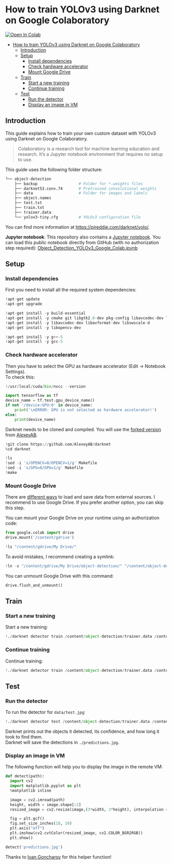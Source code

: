 # How to train YOLOv3 using Darknet on Google Colaboratory

[![Open In Colab](https://colab.research.google.com/assets/colab-badge.svg)](https://colab.research.google.com/github/skyfrk/object-detection-yolov3-google-colab/blob/master/Object_Detection_YOLOv3_Google_Colab.ipynb)

- [How to train YOLOv3 using Darknet on Google Colaboratory](#how-to-train-yolov3-using-darknet-on-google-colaboratory)
  - [Introduction](#introduction)
  - [Setup](#setup)
    - [Install dependencies](#install-dependencies)
    - [Check hardware accelerator](#check-hardware-accelerator)
    - [Mount Google Drive](#mount-google-drive)
  - [Train](#train)
    - [Start a new training](#start-a-new-training)
    - [Continue training](#continue-training)
  - [Test](#test)
    - [Run the detector](#run-the-detector)
    - [Display an image in VM](#display-an-image-in-vm)

## Introduction 

This guide explains how to train your own custom dataset with YOLOv3 using Darknet on Google Colaboratory.  

> Colaboratory is a research tool for machine learning education and research. It’s a Jupyter notebook environment that requires no setup to use.  

This guide uses the following folder structure:  

```bash
└── object-detection
    ├── backup                  # Folder for *.weights files
    ├── darknet53.conv.74       # Pretrained convolutional weights
    ├── data                    # Folder for images and labels
    ├── object.names            
    ├── test.txt
    ├── train.txt
    ├── trainer.data            
    └── yolov3-tiny.cfg         # YOLOv3 configuration file
```

You can find more information at https://pjreddie.com/darknet/yolo/.  

**Jupyter notebook**: This repository also contains a [Jupyter notebook](https://github.com/robingenz/object-detection-yolov3-google-colab/blob/master/Object_Detection_YOLOv3_Google_Colab.ipynb). 
You can load this public notebook directly from GitHub (with no authorization step required): [Object_Detection_YOLOv3_Google_Colab.ipynb](https://colab.research.google.com/github/robingenz/object-detection-yolov3-google-colab/blob/master/Object_Detection_YOLOv3_Google_Colab.ipynb)

## Setup

### Install dependencies

First you need to install all the required system dependencies:
```python
!apt-get update
!apt-get upgrade

!apt-get install -y build-essential
!apt-get install -y cmake git libgtk2.0-dev pkg-config libavcodec-dev libavformat-dev libswscale-dev
!apt-get install -y libavcodec-dev libavformat-dev libswscale-d
!apt-get install -y libopencv-dev

!apt-get install -y g++-5
!apt-get install -y gcc-5
```

### Check hardware accelerator

Then you have to select the GPU as hardware accelerator (Edit -> Notebook Settings).  
To check this:  

```python
!/usr/local/cuda/bin/nvcc --version

import tensorflow as tf
device_name = tf.test.gpu_device_name()
if not '/device:GPU:0' in device_name:
    print('\nERROR: GPU is not selected as hardware accelerator!')
else:
    print(device_name)
```

Darknet needs to be cloned and compiled. 
You will use the [forked version](https://github.com/AlexeyAB/darknet) from [AlexeyAB](https://github.com/AlexeyAB).  

```python
!git clone https://github.com/AlexeyAB/darknet
%cd darknet

!ls
!sed -i 's/OPENCV=0/OPENCV=1/g' Makefile
!sed -i 's/GPU=0/GPU=1/g' Makefile
!make
```

### Mount Google Drive

There are [different ways](https://colab.research.google.com/notebooks/io.ipynb) to load and save data from external sources.
I recommend to use Google Drive.
If you prefer another option, you can skip this step.  

You can mount your Google Drive on your runtime using an authorization code:

```python
from google.colab import drive
drive.mount('/content/gdrive')

!ls "/content/gdrive/My Drive/"
```

To avoid mistakes, I recommend creating a symlink:

```python
!ln -s "/content/gdrive/My Drive/object-detection/" "/content/object-detection"
```

You can unmount Google Drive with this command:  

```python
drive.flush_and_unmount()
```


## Train

### Start a new training

Start a new training:  

```python
!./darknet detector train /content/object-detection/trainer.data /content/object-detection/yolov3-tiny.cfg /content/object-detection/darknet53.conv.74 -dont_show 
```

### Continue training

Continue training:  

```python
!./darknet detector train /content/object-detection/trainer.data /content/object-detection/yolov3-tiny.cfg backup/yolov3-tiny_last.weights -dont_show 
```

## Test

### Run the detector

To run the detector for `data/test.jpg`:

```python
!./darknet detector test /content/object-detection/trainer.data /content/object-detection/yolov3-tiny.cfg /content/object-detection/backup/yolov3-tiny_last.weights /content/object-detection/data/test.jpg -dont_show 
```

Darknet prints out the objects it detected, its confidence, and how long it took to find them.  
Darknet will save the detections in `./predictions.jpg`.

### Display an image in VM

The following function will help you to display the image in the remote VM:  

```python
def detect(path):
  import cv2
  import matplotlib.pyplot as plt
  %matplotlib inline

  image = cv2.imread(path)
  height, width = image.shape[:2]
  resized_image = cv2.resize(image,(3*width, 3*height), interpolation = cv2.INTER_CUBIC)

  fig = plt.gcf()
  fig.set_size_inches(18, 10)
  plt.axis("off")
  plt.imshow(cv2.cvtColor(resized_image, cv2.COLOR_BGR2RGB))
  plt.show()

detect('predictions.jpg')
```

Thanks to [Ivan Goncharov](https://github.com/ivangrov) for this helper function!